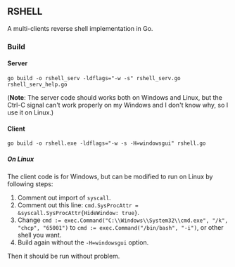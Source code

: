 ## RSHELL

A multi-clients reverse shell implementation in Go.

### Build

#### Server

```
go build -o rshell_serv -ldflags="-w -s" rshell_serv.go rshell_serv_help.go
```
(**Note**: The server code should works both on Windows and Linux, but the Ctrl-C signal can't
work properly on my Windows and I don't know why, so I use it on Linux.)

#### Client

```
go build -o rshell.exe -ldflags="-w -s -H=windowsgui" rshell.go
```
##### On Linux

The client code is for Windows, but can be modified to run on Linux by following steps:
1. Comment out import of `syscall`.
2. Comment out this line: `cmd.SysProcAttr = &syscall.SysProcAttr{HideWindow: true}`.
3. Change `cmd := exec.Command("C:\\Windows\\System32\\cmd.exe", "/k", "chcp", "65001")` to `cmd := exec.Command("/bin/bash", "-i")`,
or other shell you want.
4. Build again without the `-H=windowsgui` option.

Then it should be run without problem.